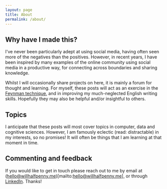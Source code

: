```yaml
---
layout: page
title: About
permalink: /about/
---
```


## Why have I made this?

I've never been particularly adept at using social media, having often seen more of the negatives than the positives. However, in recent years, I have been inspired by many examples of the online community using social media in a productive way, for connecting across boundaries and sharing knowledge.

Whilst I will occasionally share projects on here, it is mainly a forum for thought and learning. For myself, these posts will act as an exercise in the [Feynman technique](https://en.wikipedia.org/wiki/Learning_by_teaching), and in improving my much-neglected English writing skills. Hopefully they may also be helpful and/or insightful to others.

## Topics

I anticipate that these posts will most cover topics in computer, data and cognitive sciences. However, I am famously eclectic (read: distractable) in my interests, so no promises! It will often be things that I am learning at that moment in time.

## Commenting and feedback

If you would like to get in touch please reach out to me by email at (hello@willhalfpenny.me)[mailto:hello@willhalfpenny.me], or through [LinkedIn](https://www.linkedin.com/in/willhalfpenny/). Thanks!
